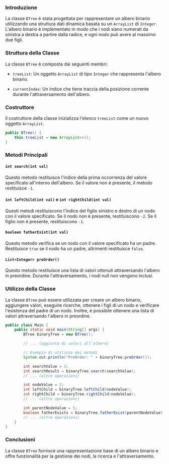 ### Introduzione
La classe `BTree` è stata progettata per rappresentare un albero binario utilizzando una struttura dati dinamica basata su un `ArrayList` di `Integer`. L'albero binario è implementato in modo che i nodi siano numerati da sinistra a destra a partire dalla radice, e ogni nodo può avere al massimo due figli.

### Struttura della Classe
La classe `BTree` è composta dai seguenti membri:

- `treeList`: Un oggetto `ArrayList` di tipo `Integer` che rappresenta l'albero binario. 

- `currentIndex`: Un indice che tiene traccia della posizione corrente durante l'attraversamento dell'albero.

### Costruttore
Il costruttore della classe inizializza l'elenco `treeList` come un nuovo oggetto `ArrayList`.

```java
public BTree() {
    this.treeList = new ArrayList<>();
}
```

### Metodi Principali

#### `int search(int val)`
Questo metodo restituisce l'indice della prima occorrenza del valore specificato all'interno dell'albero. Se il valore non è presente, il metodo restituisce `-1`.

#### `int leftChild(int val)` e `int rightChild(int val)`
Questi metodi restituiscono l'indice del figlio sinistro e destro di un nodo con il valore specificato. Se il nodo non è presente, restituiscono `-2`. Se il figlio non è presente, restituiscono `-1`.

#### `boolean fatherExist(int val)`
Questo metodo verifica se un nodo con il valore specificato ha un padre. Restituisce `true` se il nodo ha un padre, altrimenti restituisce `false`.

#### `List<Integer> preOrder()`
Questo metodo restituisce una lista di valori ottenuti attraversando l'albero in preordine. Durante l'attraversamento, i nodi null non vengono inclusi.

### Utilizzo della Classe
La classe `BTree` può essere utilizzata per creare un albero binario, aggiungere valori, eseguire ricerche, ottenere i figli di un nodo e verificare l'esistenza del padre di un nodo. Inoltre, è possibile ottenere una lista di valori attraversando l'albero in preordine.

```java
public class Main {
    public static void main(String[] args) {
        BTree binaryTree = new BTree();

        // ... (aggiunta di valori all'albero)

        // Esempio di utilizzo dei metodi
        System.out.println("PreOrder: " + binaryTree.preOrder());

        int searchValue = 3;
        int searchResult = binaryTree.search(searchValue);
        // ... (altre operazioni)

        int nodeValue = 2;
        int leftChild = binaryTree.leftChild(nodeValue);
        int rightChild = binaryTree.rightChild(nodeValue);
        // ... (altre operazioni)

        int parentNodeValue = 5;
        boolean fatherExists = binaryTree.fatherExist(parentNodeValue);
        // ... (altre operazioni)
    }
}
```

### Conclusioni
La classe `BTree` fornisce una rappresentazione base di un albero binario e offre funzionalità per la gestione dei nodi, la ricerca e l'attraversamento.